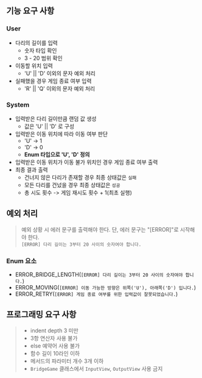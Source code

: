 ## 기능 요구 사항
### User
- 다리의 길이를 입력
  - 숫자 타입 확인
  - 3 - 20 범위 확인
- 이동할 위치 입력
  - 'U' || 'D' 이외의 문자 예외 처리
- 실패했을 경우 게임 종료 여부 입력
  - 'R' || 'Q' 이외의 문자 예외 처리

### System
- 입력받은 다리 길이만큼 랜덤 값 생성
  - 값은 'U' || 'D' 로 구성
- 입력받은 이동 위치에 따라 이동 여부 판단
  - 'U' -> 1
  - 'D' -> 0
  - __Enum 타입으로 'U', 'D' 정의__
- 입력받은 이동 위치가 이동 불가 위치인 경우 게임 종료 여부 출력
- 최종 결과 출력
  - 건너지 않은 다리가 존재할 경우 최종 상태값은 `실패`
  - 모든 다리를 건넜을 경우 최종 상태값은 `성공`
  - 총 시도 횟수 -> 게임 재시도 횟수 + 1(최초 실행)

## 예외 처리
> 예외 상황 시 에러 문구를 출력해야 한다. 단, 에러 문구는 "[ERROR]"로 시작해야 한다.<br>
> `[ERROR] 다리 길이는 3부터 20 사이의 숫자여야 합니다.`

### Enum 요소
- ERROR_BRIDGE_LENGTH(`[ERROR] 다리 길이는 3부터 20 사이의 숫자여야 합니다.`)
- ERROR_MOVING(`[ERROR] 이동 가능한 방향은 위쪽('U'), 아래쪽('D') 입니다.`)
- ERROR_RETRY(`[ERROR] 게임 종료 여부를 위한 입력값이 잘못되었습니다.`)

## 프로그래밍 요구 사항
> - indent depth 3 미만
> - 3항 연산자 사용 불가
> - else 예약어 사용 불가
> - 함수 길이 10라인 이하
> - 메서드의 파라미터 개수 3개 이하
> - `BridgeGame` 클래스에서 `InputView`, `OutputView` 사용 금지